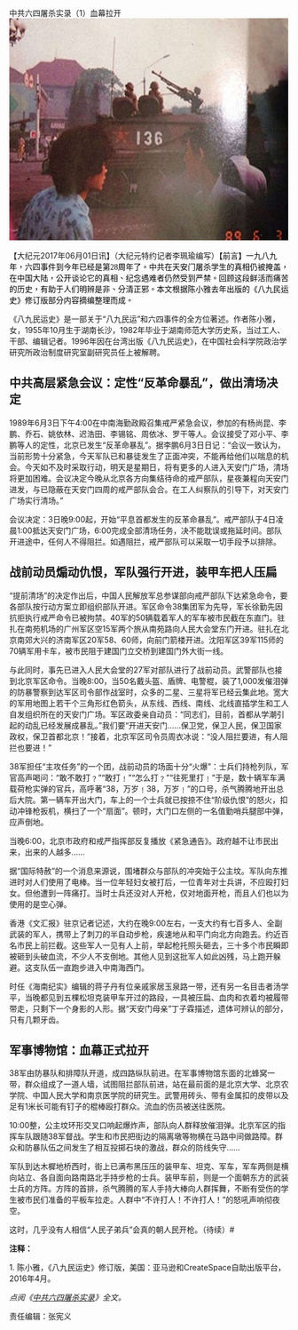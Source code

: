 中共六四屠杀实录（1）血幕拉开 
  <IMG SRC="Picture1-600x400.jpg" WIDTH="600" HEIGHT="400" BORDER="0" ALT="">
<p>【大纪元2017年06月01日讯】（大纪元特约记者李珮瑜编写）<span lang="ZH-TW"><span style="color: #000000;">【前言】一九八九年，六四事件到今年已经是第</span></span><span style="color: #000000; font-family: Calibri;">28</span><span lang="ZH-TW"><span style="color: #000000;">周年了。中共在天安门屠杀学生的真相仍被掩盖，在中国大陆，公开谈论它的真相、纪念遇难者仍然受到严禁。回顾这段鲜活而痛苦的历史，有助于人们明辨是非、分清正邪。本文根据陈小雅去年出版的《八九民运史》修订版部分内容摘编整理而成。</span></span></p>
<p>《八九民运史》是一部关于“八九民运”和六四事件的全方位著述。作者陈小雅，女，1955年10月生于湖南长沙，1982年毕业于湖南师范大学历史系，当过工人、干部、编辑记者。1996年因在台湾出版《八九民运史》，在中国社会科学院政治学研究所政治制度研究室副研究员任上被解聘。</p>
<h2><strong><b>中共高层紧急会议：定性“反革命暴乱”，做出清场决定</b></strong></h2>
<p><strong><b> </b></strong>1989年6月3日下午4:00在中南海勤政殿召集戒严紧急会议，参加的有杨尚昆、李鹏、乔石、姚依林、迟浩田、李锡铭、周依冰、罗干等人。会议接受了邓小平、李鹏等人的定性，北京已发生“反革命暴乱”。据李鹏6月3日日记：“会议一致认为，当前形势十分紧急，今天军队已和暴徒发生了正面冲突，不能再给他们以喘息的机会。今天如不及时采取行动，明天是星期日，将有更多的人进入天安门广场，清场将更加困难。会议决定今晚从北京各方向集结待命的戒严部队，星夜兼程向天安门进发，与已隐蔽在天安门四周的戒严部队会合。在工人纠察队的引导下，对天安门广场实行清场。”</p>
<p>会议决定：3日晚9:00起，开始“平息首都发生的反革命暴乱”。戒严部队于4日凌晨1:00抵达天安门广场，6:00完成全部清场任务，决不能耽误或拖延时间。部队开进途中，任何人不得阻拦。如遇阻拦，戒严部队可以采取一切手段予以排除。</p>
<h2><strong><b>战前动员煽动仇恨，军队强行开进，装甲车把人压扁</b></strong></h2>
<p><strong><b> </b></strong>“提前清场”的决定作出后，中国人民解放军总参谋部向戒严部队下达紧急命令，要各部队按行动方案立即组织部队开进。军区命令38集团军为先导，军长徐勤先因抗拒执行戒严命令已被拘禁。40军的50辆载着军人的军车被市民截在东直门。驻扎在南苑机场的广州军区空15军两个旅从南苑路向人民大会堂东门开进。驻扎在北京南郊大兴的济南军区20军58、60师，向前门箭楼开进。沈阳军区39军115师的70辆军用卡车，被市民阻于建国门立交桥到建国门外大街一线。</p>
<p>与此同时，事先已进入人民大会堂的27军对部队进行了战前动员。武警部队也接到北京军区命令。当晚8:00，当50名戴头盔、盾牌、电警棍，装了1,000发催泪弹的防暴警察到达军区司令部作战室时，众多的二星、三星将军已经云集此地。宽大的军用地图上若干个三角形红色箭头，从东线、西线、南线、北线直插学生和工人自发组织所在的天安门广场。军区政委亲自动员：“同志们，目前，首都从学潮引起的动乱已经发展成暴乱。”我们要“开进天安门……保卫党，保卫人民，保卫国家政权，保卫首都北京！”接着，北京军区司令员周衣冰说：“没人阻拦要进，有人阻拦也要进！”</p>
<p>38军担任“主攻任务”的一个团，战前动员的场面十分“火爆”：士兵们持枪列队，军官高声喝问：“敢不敢打﹖”“敢打﹗”“怎么打﹖”“往死里打﹗”于是，数十辆军车满载荷枪实弹的官兵，高呼著“38，万岁﹗38，万岁﹗”的口号，杀气腾腾地开出总后大院。第一辆车开出大门，车上的一个士兵就已按捺不住“阶级仇恨”的怒火，扣动冲锋枪扳机，横扫了一个“扇面”。顿时，大门口左侧的一名值勤哨兵腿部中弹，应声倒地。</p>
<p>当晚6:00，北京市政府和戒严指挥部反复播放《紧急通告》。政府越不让市民出来，出来的人越多……</p>
<p>据“国际特赦”的一个消息来源说，围堵群众与部队的冲突始于公主坟。军队向东推进时对人们使用了电棒。当一位年轻妇女被打后，一位青年对士兵讲，不应殴打妇女。但他遭到一阵痛打。当时士兵还没对人开枪，仅对地面开枪，而且人们也以为使用的是空心弹。</p>
<p>香港《文汇报》驻京记者记述，大约在晚9:00左右，一支大约有七百多人、全副武装的军人，携带上了刺刀的半自动步枪，疾速地从和平门向北方向跑去。约近百名市民上前拦截。这些军人一见有人上前，举起枪托照头砸去，三十多个市民瞬即被砸到头破血流，不少人不支倒地。其他人见到这批军人如此凶残，马上跑开躲避。这支队伍一直跑步进入中南海西门。</p>
<p>时任《海南纪实》编辑的蒋子丹有位亲戚家居玉泉路一带，还有另一名目击者汤学平，当晚都见到五棵松坦克装甲车开过的路段，一具被压扁、血肉和衣着均被履带带走，只剩下一个身影的人形。据“天安门母亲”丁子霖描述，遗体可辨认的部分，只有几颗牙齿。</p>
<h2> <strong><b>军事博物馆：血幕正式拉开</b></strong></h2>
<p><strong><b> </b></strong>38军由防暴队和排障队开道，成四路纵队前进。在军事博物馆东面的北蜂窝一带，群众组成了一道人墙，试图阻拦部队前进，站在最前面的是北京大学、北京农学院、中国人民大学和南京医学院的研究生。武警用砖头、带有金属扣的皮带以及足有1米长可能有钉子的棍棒殴打群众。流血的伤员被送往医院。</p>
<p>10:00整，公主坟环形交叉口响起爆炸声，部队向人群释放催泪弹。北京军区的指挥车队跟随38军督战。学生和市民把街边的隔离墩等物横在马路中间做路障。群众和防暴队伍之间发生了相互投掷石块的激战，群众的防线失守……</p>
<p>军队到达木樨地桥西时，街上已满布黑压压的装甲车、坦克、军车，军车两侧是横向站立、各自面向路南路北手持步枪的士兵。装甲车前，则是一个面朝东方的武装士兵的方阵。方阵的首排，杀气腾腾的军人手持大棒向人群挥舞，不断有受伤的学生被市民们准备的平板车拉走。人群中“不许打人！不许打人！”的怒吼声响彻夜空。</p>
<p>这时，几乎没有人相信“人民子弟兵”会真的朝人民开枪。（待续）#</p>
<p><strong>注释：</strong></p>
<p>1. 陈小雅，《八九民运史》修订版，美国：亚马逊和CreateSpace自助出版平台，2016年4月。</p>
<p><em>点阅《<a href="http://www.epochtimes.com/gb/tag/%E4%B8%AD%E5%85%B1%E5%85%AD%E5%9B%9B%E5%B1%A0%E6%9D%80%E5%AE%9E%E5%BD%95.html">中共六四屠杀实录</a>》全文。</em></p>
<p>责任编辑：张宪义</p>
